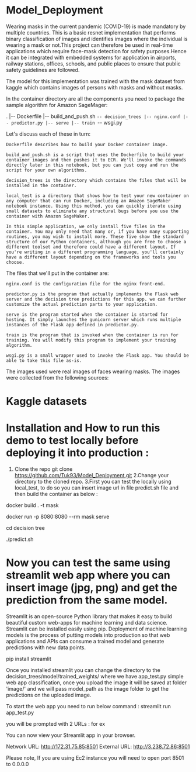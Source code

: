 # Model_Deployment

Wearing masks in the current pandemic (COVID-19) is made mandatory by multiple countries. This is a basic resnet implementation that performs binary classification of images and identifies images where the individual is wearing a mask or not.This project can therefore be used in real-time applications which require face-mask detection for safety purposes.Hence it can be integrated with embedded systems for application in airports, railway stations, offices, schools, and public places to ensure that public safety guidelines are followed.

The model for this implementation was trained with the mask dataset from kaggle which contains images of persons with masks and without masks.

In the container directory are all the components you need to package the sample algorithm for Amazon SageMager:

.
|-- Dockerfile
|-- build_and_push.sh
`-- decision_trees
    |-- nginx.conf
    |-- predictor.py
    |-- serve
    |-- train
    `-- wsgi.py

Let's discuss each of these in turn:

    Dockerfile describes how to build your Docker container image.
    
    build_and_push.sh is a script that uses the Dockerfile to build your container images and then pushes it to ECR. We'll invoke the commands directly later in this notebook, but you can just copy and run the script for your own algorithms.
    
    decision_trees is the directory which contains the files that will be installed in the container.
    
    local_test is a directory that shows how to test your new container on any computer that can run Docker, including an Amazon SageMaker notebook instance. Using this method, you can quickly iterate using small datasets to eliminate any structural bugs before you use the container with Amazon SageMaker. 
    
    In this simple application, we only install five files in the container. You may only need that many or, if you have many supporting routines, you may wish to install more. These five show the standard structure of our Python containers, although you are free to choose a different toolset and therefore could have a different layout. If you're writing in a different programming language, you'll certainly have a different layout depending on the frameworks and tools you choose.

The files that we'll put in the container are:

    nginx.conf is the configuration file for the nginx front-end.
    
    predictor.py is the program that actually implements the Flask web server and the decision tree predictions for this app. we can further customize the actual prediction parts to your application.
    
    serve is the program started when the container is started for hosting. It simply launches the gunicorn server which runs multiple instances of the Flask app defined in predictor.py. 
    
    train is the program that is invoked when the container is run for training. You will modify this program to implement your training algorithm.
    
    wsgi.py is a small wrapper used to invoke the Flask app. You should be able to take this file as-is.
    
The images used were real images of faces wearing masks. The images were collected from the following sources:

# Kaggle datasets

# Installation and How to run this demo to test locally before deploying it into production :

1. Clone the repo
git clone https://github.com/Tuk93/Model_Deployment.git
2.Change your directory to the cloned repo.
3.First you can test the locally using local_test, to do so you can insert image url in  file predict.sh file and then build the container as below :

docker build . -t mask

docker run -p 8080:8080 --rm mask serve

cd decision tree

./predict.sh

# Now you can test the same using streamlit web app where you can insert image (jpg, png) and get the prediction from the same model.

Streamlit is an open-source Python library that makes it easy to build beautiful custom web-apps for machine learning and data science. Streamlit can be installed easily using pip. Deployment of machine learning models is the process of putting models into production so that web applications and APIs can consume a trained model and generate predictions with new data points.

pip install streamlit

Once you installed streamlit you can change the directory to the decision_trees/model/trained_weights/ where we have app_test.py simple web app classification, once you upload the image it will be saved at folder 'image/' and we will pass model_path as the image folder to get the predictions on the uploaded image.

To start the web app you need to run below command :
streamlit run app_test.py 

you will be prompted with 2 URLs : for ex 

You can now view your Streamlit app in your browser.

  Network URL: http://172.31.75.85:8501
  External URL: http://3.238.72.86:8501
  
 Please note, If you are using Ec2 instance you will need to open port 8501 to 0.0.0.0
  
  

